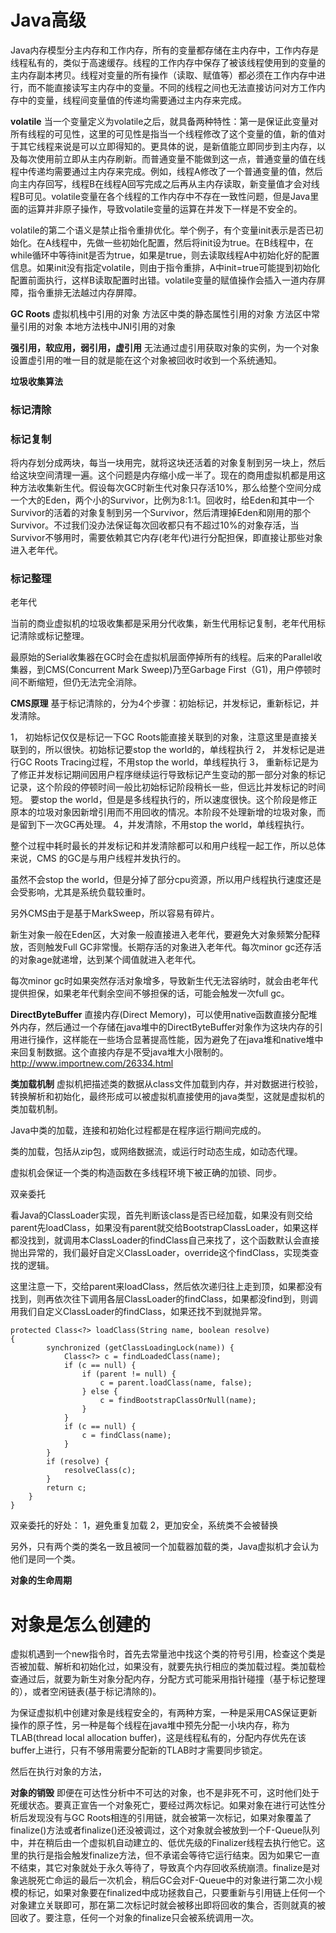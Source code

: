# Java高级

Java内存模型分主内存和工作内存，所有的变量都存储在主内存中，工作内存是线程私有的，类似于高速缓存。线程的工作内存中保存了被该线程使用到的变量的主内存副本拷贝。线程对变量的所有操作（读取、赋值等）都必须在工作内存中进行，而不能直接读写主内存中的变量。不同的线程之间也无法直接访问对方工作内存中的变量，线程间变量值的传递均需要通过主内存来完成。

**volatile**
当一个变量定义为volatile之后，就具备两种特性：第一是保证此变量对所有线程的可见性，这里的可见性是指当一个线程修改了这个变量的值，新的值对于其它线程来说是可以立即得知的。更具体的说，是新值能立即同步到主内存，以及每次使用前立即从主内存刷新。而普通变量不能做到这一点，普通变量的值在线程中传递均需要通过主内存来完成。例如，线程A修改了一个普通变量的值，然后向主内存回写，线程B在线程A回写完成之后再从主内存读取，新变量值才会对线程B可见。volatile变量在各个线程的工作内存中不存在一致性问题，但是Java里面的运算并非原子操作，导致volatile变量的运算在并发下一样是不安全的。

volatile的第二个语义是禁止指令重排优化。举个例子，有个变量init表示是否已初始化。在A线程中，先做一些初始化配置，然后将init设为true。在B线程中，在while循环中等待init是否为true，如果是true，则去读取线程A中初始化好的配置信息。如果init没有指定volatile，则由于指令重排，A中init=true可能提到初始化配置前面执行，这样B读取配置时出错。volatile变量的赋值操作会插入一道内存屏障，指令重排无法越过内存屏障。

**GC Roots**
虚拟机栈中引用的对象
方法区中类的静态属性引用的对象
方法区中常量引用的对象
本地方法栈中JNI引用的对象

**强引用，软应用，弱引用，虚引用**
无法通过虚引用获取对象的实例，为一个对象设置虚引用的唯一目的就是能在这个对象被回收时收到一个系统通知。

**垃圾收集算法**
### 标记清除

### 标记复制
将内存划分成两块，每当一块用完，就将这块还活着的对象复制到另一块上，然后给这块空间清理一遍。这个问题是内存缩小成一半了。现在的商用虚拟机都是用这种方法收集新生代。假设每次GC时新生代对象只存活10%，那么给整个空间分成一个大的Eden，两个小的Survivor，比例为8:1:1。回收时，给Eden和其中一个Survivor的活着的对象复制到另一个Survivor，然后清理掉Eden和刚用的那个Survivor。不过我们没办法保证每次回收都只有不超过10%的对象存活，当Survivor不够用时，需要依赖其它内存(老年代)进行分配担保，即直接让那些对象进入老年代。

### 标记整理
老年代

当前的商业虚拟机的垃圾收集都是采用分代收集，新生代用标记复制，老年代用标记清除或标记整理。

最原始的Serial收集器在GC时会在虚拟机层面停掉所有的线程。后来的Parallel收集器，到CMS(Concurrent Mark Sweep)乃至Garbage First（G1)，用户停顿时间不断缩短，但仍无法完全消除。

**CMS原理**
基于标记清除的，分为4个步骤：初始标记，并发标记，重新标记，并发清除。

1， 初始标记仅仅是标记一下GC Roots能直接关联到的对象，注意这里是直接关联到的，所以很快。初始标记要stop the world的，单线程执行
2， 并发标记是进行GC Roots Tracing过程，不用stop the world，单线程执行
3， 重新标记是为了修正并发标记期间因用户程序继续运行导致标记产生变动的那一部分对象的标记记录，这个阶段的停顿时间一般比初始标记阶段稍长一些，但远比并发标记的时间短。
要stop the world，但是是多线程执行的，所以速度很快。这个阶段是修正原本的垃圾对象因新增引用而不用回收的情况。本阶段不处理新增的垃圾对象，而是留到下一次GC再处理。
4，并发清除，不用stop the world，单线程执行。

整个过程中耗时最长的并发标记和并发清除都可以和用户线程一起工作，所以总体来说，CMS 的GC是与用户线程并发执行的。

虽然不会stop the world，但是分掉了部分cpu资源，所以用户线程执行速度还是会受影响，尤其是系统负载较重时。

另外CMS由于是基于MarkSweep，所以容易有碎片。

新生对象一般在Eden区，大对象一般直接进入老年代，要避免大对象频繁分配释放，否则触发Full GC非常慢。长期存活的对象进入老年代。每次minor gc还存活的对象age就递增，达到某个阈值就进入老年代。

每次minor gc时如果突然存活对象增多，导致新生代无法容纳时，就会由老年代提供担保，如果老年代剩余空间不够担保的话，可能会触发一次full gc。

**DirectByteBuffer**
直接内存(Direct Memory)，可以使用native函数直接分配堆外内存，然后通过一个存储在java堆中的DirectByteBuffer对象作为这块内存的引用进行操作，这样能在一些场合显著提高性能，因为避免了在java堆和native堆中来回复制数据。这个直接内存是不受java堆大小限制的。
http://www.importnew.com/26334.html

**类加载机制**
虚拟机把描述类的数据从class文件加载到内存，并对数据进行校验，转换解析和初始化，最终形成可以被虚拟机直接使用的java类型，这就是虚拟机的类加载机制。

Java中类的加载，连接和初始化过程都是在程序运行期间完成的。

类的加载，包括从zip包，或网络数据流，或运行时动态生成，如动态代理。

虚拟机会保证一个类的构造函数在多线程环境下被正确的加锁、同步。

双亲委托

看Java的ClassLoader实现，首先判断该class是否已经加载，如果没有则交给parent先loadClass，如果没有parent就交给BootstrapClassLoader，如果这样都没找到，就调用本ClassLoader的findClass自己来找了，这个函数默认会直接抛出异常的，我们最好自定义ClassLoader，override这个findClass，实现类查找的逻辑。

这里注意一下，交给parent来loadClass，然后依次递归往上走到顶，如果都没有找到，则再依次往下调用各层ClassLoader的findClass，如果都没find到，则调用我们自定义ClassLoader的findClass，如果还找不到就抛异常。

```
protected Class<?> loadClass(String name, boolean resolve)
{
        synchronized (getClassLoadingLock(name)) {
            Class<?> c = findLoadedClass(name);
            if (c == null) {
                if (parent != null) {
                    c = parent.loadClass(name, false);
                } else {
                    c = findBootstrapClassOrNull(name);
                }
            }
            if (c == null) {
                c = findClass(name);
            }
        }
        if (resolve) {
            resolveClass(c);
        }
        return c;
    }
}
```

双亲委托的好处：
1，避免重复加载
2，更加安全，系统类不会被替换

另外，只有两个类的类名一致且被同一个加载器加载的类，Java虚拟机才会认为他们是同一个类。

**对象的生命周期**



# 对象是怎么创建的
虚拟机遇到一个new指令时，首先去常量池中找这个类的符号引用，检查这个类是否被加载、解析和初始化过，如果没有，就要先执行相应的类加载过程。类加载检查通过后，就要为新生对象分配内存，分配方式可能采用指针碰撞（基于标记整理的），或者空闲链表(基于标记清除的)。

为保证虚拟机中创建对象是线程安全的，有两种方案，一种是采用CAS保证更新操作的原子性，另一种是每个线程在java堆中预先分配一小块内存，称为TLAB(thread local allocation buffer)，这是线程私有的，分配内存优先在该buffer上进行，只有不够用需要分配新的TLAB时才需要同步锁定。

然后在执行对象的<init>方法，

**对象的销毁**
即便在可达性分析中不可达的对象，也不是非死不可，这时他们处于死缓状态。要真正宣告一个对象死亡，要经过两次标记。如果对象在进行可达性分析后发现没有与GC Roots相连的引用链，就会被第一次标记，如果对象覆盖了finalize()方法或者finalize()还没被调过，这个对象就会被放到一个F-Queue队列中，并在稍后由一个虚拟机自动建立的、低优先级的Finalizer线程去执行他它。这里的执行是指会触发finalize方法，但不承诺会等待它运行结束。因为如果它一直不结束，其它对象就处于永久等待了，导致真个内存回收系统崩溃。finalize是对象逃脱死亡命运的最后一次机会，稍后GC会对F-Queue中的对象进行第二次小规模的标记，如果对象要在finalized中成功拯救自己，只要重新与引用链上任何一个对象建立关联即可，那在第二次标记时就会被移出即将回收的集合，否则就真的被回收了。要注意，任何一个对象的finalize只会被系统调用一次。

